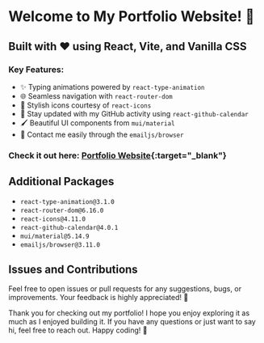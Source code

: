 # Welcome to My Portfolio Website! 🎉

## Built with ❤️ using React, Vite, and Vanilla CSS

### Key Features:
- ✨ Typing animations powered by `react-type-animation`
- 🌐 Seamless navigation with `react-router-dom`
- 🚀 Stylish icons courtesy of `react-icons`
- 📅 Stay updated with my GitHub activity using `react-github-calendar`
- 🖌️ Beautiful UI components from `mui/material`
- 📧 Contact me easily through the `emailjs/browser`

### Check it out here: [Portfolio Website](https://trstnb1998.netlify.app/){:target="_blank"}


## Additional Packages

- `react-type-animation@3.1.0`
- `react-router-dom@6.16.0`
- `react-icons@4.11.0`
- `react-github-calendar@4.0.1`
- `mui/material@5.14.9`
- `emailjs/browser@3.11.0`

## Issues and Contributions

Feel free to open issues or pull requests for any suggestions, bugs, or improvements. Your feedback is highly appreciated! 🙌

Thank you for checking out my portfolio! I hope you enjoy exploring it as much as I enjoyed building it. If you have any questions or just want to say hi, feel free to reach out. Happy coding! 🚀
